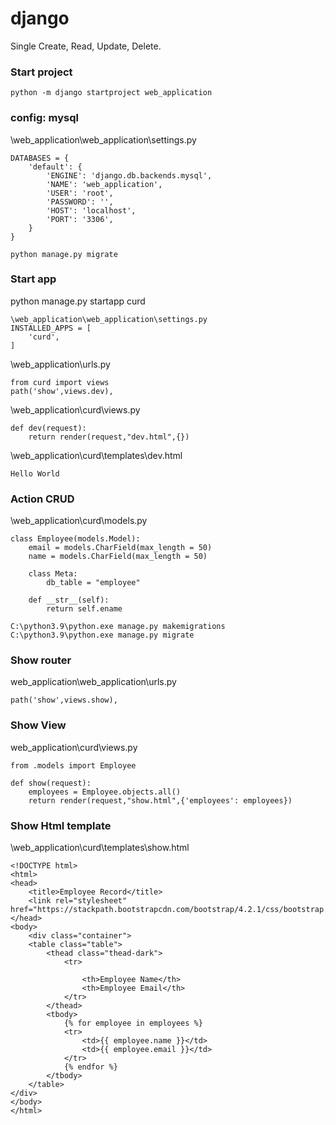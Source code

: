 # django
Single Create, Read, Update, Delete.

### Start project
	python -m django startproject web_application
	
### config: mysql

\web_application\web_application\settings.py
```
DATABASES = {
    'default': {
        'ENGINE': 'django.db.backends.mysql',
        'NAME': 'web_application',
        'USER': 'root',
        'PASSWORD': '',
        'HOST': 'localhost',
        'PORT': '3306',
    }
}

python manage.py migrate
```

### Start app
python manage.py startapp curd
```
\web_application\web_application\settings.py
INSTALLED_APPS = [
    'curd',
]
```

\web_application\urls.py
```
from curd import views
path('show',views.dev),
```

\web_application\curd\views.py
```
def dev(request):
	return render(request,"dev.html",{})
```

\web_application\curd\templates\dev.html
```
Hello World
```

### Action CRUD
\web_application\curd\models.py
```
class Employee(models.Model):
	email = models.CharField(max_length = 50)
	name = models.CharField(max_length = 50)

	class Meta:
		db_table = "employee"

	def __str__(self):
		return self.ename
```
```
C:\python3.9\python.exe manage.py makemigrations
C:\python3.9\python.exe manage.py migrate
```
### Show router
web_application\web_application\urls.py
```
path('show',views.show),
```

### Show View
web_application\curd\views.py
```
from .models import Employee

def show(request):
	employees = Employee.objects.all()
	return render(request,"show.html",{'employees': employees})
```

### Show Html template
\web_application\curd\templates\show.html
```
<!DOCTYPE html>
<html>
<head>
	<title>Employee Record</title>
	<link rel="stylesheet" href="https://stackpath.bootstrapcdn.com/bootstrap/4.2.1/css/bootstrap.min.css">
</head>
<body>
	<div class="container">
	<table class="table">
		<thead class="thead-dark">
			<tr>

				<th>Employee Name</th>
				<th>Employee Email</th>
			</tr>
		</thead>
		<tbody>
			{% for employee in employees %}
			<tr>
				<td>{{ employee.name }}</td>
				<td>{{ employee.email }}</td>
			</tr>
			{% endfor %}
		</tbody>
	</table>	
</div>
</body>
</html>
```
